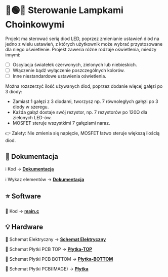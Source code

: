 # 🔴🟢🔵 Sterowanie Lampkami Choinkowymi

Projekt ma sterować serią diod LED, poprzez zmienianie ustawień diód na jedno z wielu ustawień, z których użytkownik może wybrać przystosowane dla niego oświetlenie. Projekt zaweria różne rodzaje oświetlenia, miedzy innymi:

- [ ] Oscylacja światełek czerwonych, zielonych lub niebieskich.
- [ ] Włączenie bądź wyłączenie poszczególnych kolorów.
- [ ] Inne niestandardowe ustawienia oświetlenia.

Można rozszerzyć ilość używanych diod, poprzez dodanie więcej gałęzi po 3 diody:
 - Zamiast 1 gałęzi z 3 diodami, tworzysz np. 7 równoległych gałęzi po 3 diody w szeregu.
 - Każda gałąź dostaje swój rezystor, np. 7 rezystorów po 120Ω dla zielonych LED-ów.
 - MOSFET steruje wszystkimi 7 gałęziami naraz.
 
👉 Zalety: Nie zmienia się napięcie, MOSFET łatwo steruje większą ilością diod.


## 📝 Dokumentacja

ℹ Kod → [**Dokumentacja**](https://gitlab.com/sist_2024-25/sterowanie-lampkami-choinkowymi/-/blob/main/%5BCODE%5D/readme.md)

ℹ Wykaz elementów → [**Dokumentacja**](https://gitlab.com/sist_2024-25/sterowanie-lampkami-choinkowymi/-/blob/main/%5BELECTRONICS%5D/readme.md)


## ⭐ Software

💾 Kod → [**main.c**](https://gitlab.com/sist_2024-25/sterowanie-lampkami-choinkowymi/-/blob/main/%5BCODE%5D/main.c)

## 💡 Hardware

💾 Schemat Elektryczny → [**Schemat Elektryczny**](https://gitlab.com/sist_2024-25/sterowanie-lampkami-choinkowymi/-/blob/main/%5BELECTRONICS%5D/scheme.pdf)

💾 Schemat Płytki PCB TOP → [**Płytka-TOP**](https://gitlab.com/sist_2024-25/sterowanie-lampkami-choinkowymi/-/blob/main/%5BBOARD%5D/Board_TOP.pdf)

💾 Schemat Płytki PCB BOTTOM → [**Płytka-BOTTOM**](https://gitlab.com/sist_2024-25/sterowanie-lampkami-choinkowymi/-/blob/main/%5BBOARD%5D/Board_BOTTOM.pdf)

💾 Schemat Płytki PCB(IMAGE) → [**Płytka**](https://gitlab.com/sist_2024-25/sterowanie-lampkami-choinkowymi/-/blob/main/%5BBOARD%5D/BOARD.png)